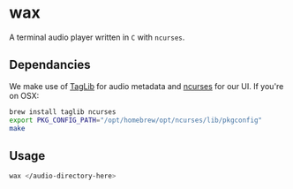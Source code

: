 # wax

A terminal audio player written in `C` with `ncurses`.

## Dependancies

We make use of [TagLib](https://taglib.org/) for audio metadata and [ncurses](https://invisible-island.net/ncurses/) for our UI.
If you're on OSX:

```bash
brew install taglib ncurses
export PKG_CONFIG_PATH="/opt/homebrew/opt/ncurses/lib/pkgconfig"
make
```

## Usage

```bash
wax </audio-directory-here>
```
